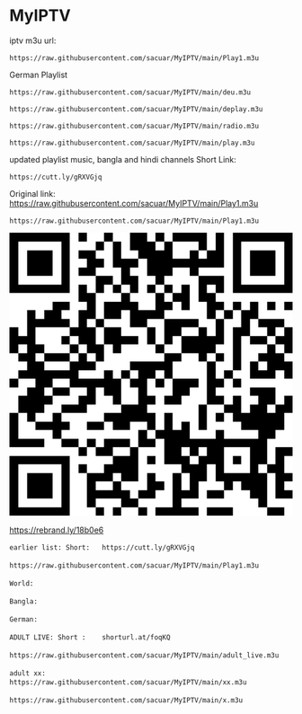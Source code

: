 # MyIPTV
iptv m3u url:

```
https://raw.githubusercontent.com/sacuar/MyIPTV/main/Play1.m3u
```

German Playlist
```
https://raw.githubusercontent.com/sacuar/MyIPTV/main/deu.m3u
```
```
https://raw.githubusercontent.com/sacuar/MyIPTV/main/deplay.m3u
```
```
https://raw.githubusercontent.com/sacuar/MyIPTV/main/radio.m3u
```
```
https://raw.githubusercontent.com/sacuar/MyIPTV/main/play.m3u
```
updated playlist music, bangla and hindi channels
Short Link:
```
https://cutt.ly/gRXVGjq
```
Original link:
https://raw.githubusercontent.com/sacuar/MyIPTV/main/Play1.m3u

```
https://raw.githubusercontent.com/sacuar/MyIPTV/main/Play1.m3u
```

![QR Code](https://raw.githubusercontent.com/sacuar/MyIPTV/main/photo/rebrand.ly.18b0e6.png)

https://rebrand.ly/18b0e6
```
earlier list: Short:   https://cutt.ly/gRXVGjq

https://raw.githubusercontent.com/sacuar/MyIPTV/main/Play1.m3u

World:

Bangla:

German:

ADULT LIVE: Short :    shorturl.at/foqKQ

https://raw.githubusercontent.com/sacuar/MyIPTV/main/adult_live.m3u

adult xx:
https://raw.githubusercontent.com/sacuar/MyIPTV/main/xx.m3u

https://raw.githubusercontent.com/sacuar/MyIPTV/main/x.m3u
